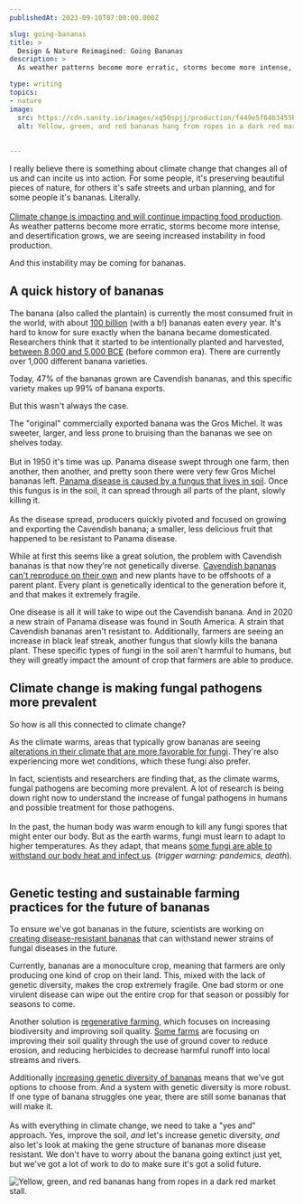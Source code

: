 ```yaml
---
publishedAt: 2023-09-10T07:00:00.000Z

slug: going-bananas
title: >
  Design & Nature Reimagined: Going Bananas
description: >
  As weather patterns become more erratic, storms become more intense, and desertification grows, we are seeing increased instability in food production. And this instability may be coming for bananas.

type: writing
topics:
- nature
image:
  src: https://cdn.sanity.io/images/xq50spjj/production/f449e5f64b3455bba2c8236e4304401c0613a826-4896x3672.jpg
  alt: Yellow, green, and red bananas hang from ropes in a dark red market stall.
  
  
---
```


I really believe there is something about climate change that changes all of us and can incite us into action. For some people, it's preserving beautiful pieces of nature, for others it's safe streets and urban planning, and for some people it's bananas. Literally.  
​  
​[Climate change is impacting and will continue impacting food production](https://preview.convertkit-mail2.com/click/dpheh0hzhm/aHR0cHM6Ly93d3cuZXBhLmdvdi9jbGltYXRlaW1wYWN0cy9jbGltYXRlLWNoYW5nZS1pbXBhY3RzLWFncmljdWx0dXJlLWFuZC1mb29kLXN1cHBseQ==). As weather patterns become more erratic, storms become more intense, and desertification grows, we are seeing increased instability in food production.

And this instability may be coming for bananas.

## A quick history of bananas

The banana (also called the plantain) is currently the most consumed fruit in the world, with about [100 billion](https://preview.convertkit-mail2.com/click/dpheh0hzhm/aHR0cHM6Ly93d3cuZmFvLm9yZy9lY29ub21pYy9lc3QvZXN0LWNvbW1vZGl0aWVzL29pbGNyb3BzL2JhbmFuYXMvYmFuYW5hZmFjdHMvZW4v) (with a b!) bananas eaten every year. It's hard to know for sure exactly when the banana became domesticated. Researchers think that it started to be intentionally planted and harvested, [between 8,000 and 5,000 BCE](https://preview.convertkit-mail2.com/click/dpheh0hzhm/aHR0cHM6Ly9odW13cC51Y3NjLmVkdS9jd2gvYmFuYW5hcy9TaXRlL0Vhcmx5JTIwSGlzdG9yeSUyMG9mJTIwdGhlJTIwQmFuYW5hLmh0bWwjOn46dGV4dD1UaHVzJTJDJTIwdGhlJTIwb3JpZ2lucyUyMG9mJTIwdGhlLHRoZSUyMHRyb3BpY3MlMkMlMjBpbiUyMGFsbCUyMGRpcmVjdGlvbnMu) (before common era). There are currently over 1,000 different banana varieties.

Today, 47% of the bananas grown are Cavendish bananas, and this specific variety makes up 99% of banana exports.

But this wasn't always the case.

The "original" commercially exported banana was the Gros Michel. It was sweeter, larger, and less prone to bruising than the bananas we see on shelves today.  
​  
But in 1950 it's time was up. Panama disease swept through one farm, then another, then another, and pretty soon there were very few Gros Michel bananas left. [Panama disease is caused by a fungus that lives in soil](https://preview.convertkit-mail2.com/click/dpheh0hzhm/aHR0cHM6Ly93d3cuYWdyaWN1bHR1cmUuZ292LmF1L2Jpb3NlY3VyaXR5LXRyYWRlL3Blc3RzLWRpc2Vhc2VzLXdlZWRzL3BsYW50L3BhbmFtYS1kaXNlYXNlLXRyb3BpY2FsLXJhY2UtNCM6fjp0ZXh0PVBhbmFtYSUyMGRpc2Vhc2UlMjBpcyUyMG9uZSUyMG9mLHRoZSUyMGZ1bmd1cyUyMEZ1c2FyaXVtJTIwb3h5c3BvcnVtJTIwZi4=). Once this fungus is in the soil, it can spread through all parts of the plant, slowly killing it.  
​  
As the disease spread, producers quickly pivoted and focused on growing and exporting the Cavendish banana; a smaller, less delicious fruit that happened to be resistant to Panama disease.

While at first this seems like a great solution, the problem with Cavendish bananas is that now they're not genetically diverse. [Cavendish bananas can't reproduce on their own](https://preview.convertkit-mail2.com/click/dpheh0hzhm/aHR0cHM6Ly93d3cua2V3Lm9yZy9yZWFkLWFuZC13YXRjaC9iYW5hbmFzLXRocmVhdC1leHRpbmN0aW9uIzp-OnRleHQ9QmFuYW5hcyUyMGhhdmUlMjBnb25lJTIwZXh0aW5jdCUyMGJlZm9yZSxhbG1vc3QlMjB3aXBlZCUyMG91dCUyMHRoZSUyMHNwZWNpZXMu) and new plants have to be offshoots of a parent plant. Every plant is genetically identical to the generation before it, and that makes it extremely fragile.

One disease is all it will take to wipe out the Cavendish banana. And in 2020 a new strain of Panama disease was found in South America. A strain that Cavendish bananas aren't resistant to. Additionally, farmers are seeing an increase in black leaf streak, another fungus that slowly kills the banana plant. These specific types of fungi in the soil aren't harmful to humans, but they will greatly impact the amount of crop that farmers are able to produce.

## Climate change is making fungal pathogens more prevalent

So how is all this connected to climate change?

As the climate warms, areas that typically grow bananas are seeing [alterations in their climate that are more favorable for fungi](https://preview.convertkit-mail2.com/click/dpheh0hzhm/aHR0cHM6Ly93d3cuY25uLmNvbS8yMDE5LzA1LzA3L2hlYWx0aC9iYW5hbmEtZGlzZWFzZS1jbGltYXRlLWNoYW5nZS10cm5kL2luZGV4Lmh0bWw=). They're also experiencing more wet conditions, which these fungi also prefer.

In fact, scientists and researchers are finding that, as the climate warms, fungal pathogens are becoming more prevalent. A lot of research is being down right now to understand the increase of fungal pathogens in humans and possible treatment for those pathogens.  
​  
In the past, the human body was warm enough to kill any fungi spores that might enter our body. But as the earth warms, fungi must learn to adapt to higher temperatures. As they adapt, that means [some fungi are able to withstand our body heat and infect us](https://preview.convertkit-mail2.com/click/dpheh0hzhm/aHR0cHM6Ly9hcG5ld3MuY29tL2FydGljbGUvZGFuZ2Vyb3VzLWZ1bmd1cy1jbGltYXRlLWNoYW5nZS1uZXcteW9yay1jMWI1YWI4ZjQyMzJhNWYyMzIwOTI5ZGFlM2I4MDIwMA==). (_trigger warning: pandemics, death_).  
​

## Genetic testing and sustainable farming practices for the future of bananas

To ensure we've got bananas in the future, scientists are working on [creating disease-resistant bananas](https://preview.convertkit-mail2.com/click/dpheh0hzhm/aHR0cHM6Ly90aW1lLmNvbS81NzMwNzkwL2JhbmFuYS1wYW5hbWEtZGlzZWFzZS8=) that can withstand newer strains of fungal diseases in the future.

Currently, bananas are a monoculture crop, meaning that farmers are only producing one kind of crop on their land. This, mixed with the lack of genetic diversity, makes the crop extremely fragile. One bad storm or one virulent disease can wipe out the entire crop for that season or possibly for seasons to come.

Another solution is [regenerative farming](https://preview.convertkit-mail2.com/click/dpheh0hzhm/aHR0cHM6Ly9tYXJpc2Ftb3JieS5jb20vY2FuLXNvaWwtc2F2ZS11cy1wLTIv), which focuses on increasing biodiversity and improving soil quality. [Some farms](https://preview.convertkit-mail2.com/click/dpheh0hzhm/aHR0cHM6Ly93d3cucmFpbmZvcmVzdC1hbGxpYW5jZS5vcmcvaW5zaWdodHMvaG93LWFyZS1tb3JlLXN1c3RhaW5hYmxlLWJhbmFuYXMtZ3Jvd24v) are focusing on improving their soil quality through the use of ground cover to reduce erosion, and reducing herbicides to decrease harmful runoff into local streams and rivers.

Additionally [increasing genetic diversity of bananas](https://preview.convertkit-mail2.com/click/dpheh0hzhm/aHR0cHM6Ly93d3cuc21pdGhzb25pYW5tYWcuY29tL3NjaWVuY2UtbmF0dXJlL2J1aWxkaW5nLWEtYmV0dGVyLWJhbmFuYS03MDU0MzE5NC8=) means that we've got options to choose from. And a system with genetic diversity is more robust. If one type of banana struggles one year, there are still some bananas that will make it.  
​  
As with everything in climate change, we need to take a "yes and" approach. Yes, improve the soil, _and_ let's increase genetic diversity, _and_ also let's look at making the gene structure of bananas more disease resistant. We don't have to worry about the banana going extinct just yet, but we've got a lot of work to do to make sure it's got a solid future.

![Yellow, green, and red bananas hang from ropes in a dark red market stall.](https://cdn.sanity.io/images/xq50spjj/production/f449e5f64b3455bba2c8236e4304401c0613a826-4896x3672.jpg)